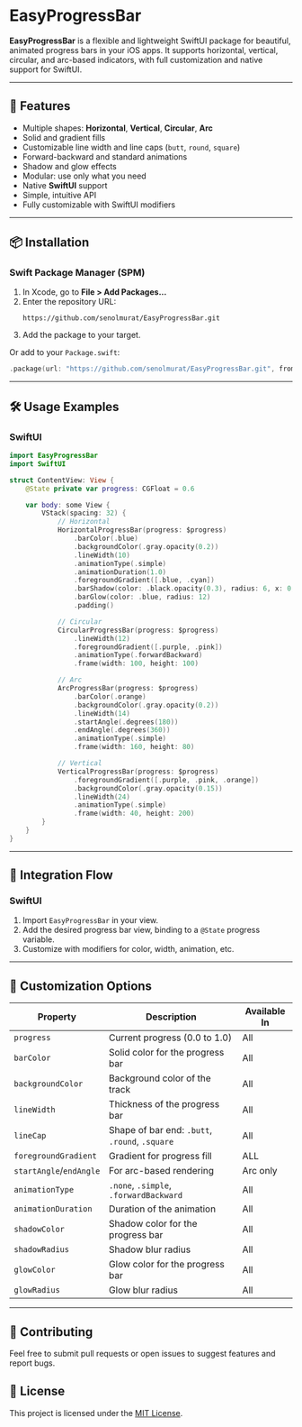 # EasyProgressBar

**EasyProgressBar** is a flexible and lightweight SwiftUI package for beautiful, animated progress bars in your iOS apps. It supports horizontal, vertical, circular, and arc-based indicators, with full customization and native support for SwiftUI.

---

## 🚀 Features

- Multiple shapes: **Horizontal**, **Vertical**, **Circular**, **Arc**
- Solid and gradient fills
- Customizable line width and line caps (`butt`, `round`, `square`)
- Forward-backward and standard animations
- Shadow and glow effects
- Modular: use only what you need
- Native **SwiftUI** support
- Simple, intuitive API
- Fully customizable with SwiftUI modifiers

---

## 📦 Installation

### Swift Package Manager (SPM)

1. In Xcode, go to **File > Add Packages...**
2. Enter the repository URL:
   ```
   https://github.com/senolmurat/EasyProgressBar.git
   ```
3. Add the package to your target.

Or add to your `Package.swift`:

```swift
.package(url: "https://github.com/senolmurat/EasyProgressBar.git", from: "1.0.0")
```

---

## 🛠 Usage Examples

### SwiftUI

```swift
import EasyProgressBar
import SwiftUI

struct ContentView: View {
    @State private var progress: CGFloat = 0.6

    var body: some View {
        VStack(spacing: 32) {
            // Horizontal
            HorizontalProgressBar(progress: $progress)
                .barColor(.blue)
                .backgroundColor(.gray.opacity(0.2))
                .lineWidth(10)
                .animationType(.simple)
                .animationDuration(1.0)
                .foregroundGradient([.blue, .cyan])
                .barShadow(color: .black.opacity(0.3), radius: 6, x: 0, y: 2)
                .barGlow(color: .blue, radius: 12)
                .padding()

            // Circular
            CircularProgressBar(progress: $progress)
                .lineWidth(12)
                .foregroundGradient([.purple, .pink])
                .animationType(.forwardBackward)
                .frame(width: 100, height: 100)

            // Arc
            ArcProgressBar(progress: $progress)
                .barColor(.orange)
                .backgroundColor(.gray.opacity(0.2))
                .lineWidth(14)
                .startAngle(.degrees(180))
                .endAngle(.degrees(360))
                .animationType(.simple)
                .frame(width: 160, height: 80)

            // Vertical
            VerticalProgressBar(progress: $progress)
                .foregroundGradient([.purple, .pink, .orange])
                .backgroundColor(.gray.opacity(0.15))
                .lineWidth(24)
                .animationType(.simple)
                .frame(width: 40, height: 200)
        }
    }
}
```

---

## 🔗 Integration Flow

### SwiftUI
1. Import `EasyProgressBar` in your view.
2. Add the desired progress bar view, binding to a `@State` progress variable.
3. Customize with modifiers for color, width, animation, etc.

---

## 🎨 Customization Options

| Property              | Description                                  | Available In         |
|-----------------------|----------------------------------------------|----------------------|
| `progress`            | Current progress (0.0 to 1.0)                | All                  |
| `barColor`            | Solid color for the progress bar             | All                  |
| `backgroundColor`     | Background color of the track                | All                  |
| `lineWidth`           | Thickness of the progress bar                | All                  |
| `lineCap`             | Shape of bar end: `.butt`, `.round`, `.square` | All               |
| `foregroundGradient`  | Gradient for progress fill                   | ALL                  |
| `startAngle`/`endAngle` | For arc-based rendering                    | Arc only             |
| `animationType`       | `.none`, `.simple`, `.forwardBackward`       | All                  |
| `animationDuration`   | Duration of the animation                    | All                  |
| `shadowColor`         | Shadow color for the progress bar            | All                  |
| `shadowRadius`        | Shadow blur radius                           | All                  |
| `glowColor`           | Glow color for the progress bar              | All                  |
| `glowRadius`          | Glow blur radius                             | All                  |

---

## 🤝 Contributing
Feel free to submit pull requests or open issues to suggest features and report bugs.

## 📄 License

This project is licensed under the [MIT License](LICENSE.txt). 
